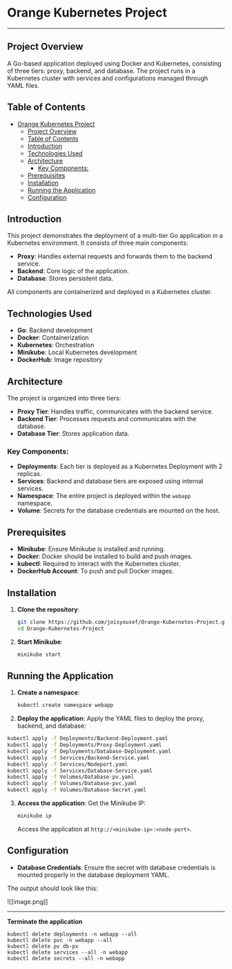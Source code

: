 # Orange Kubernetes Project

---

## Project Overview

A Go-based application deployed using Docker and Kubernetes, consisting of three tiers: proxy, backend, and database. The project runs in a Kubernetes cluster with services and configurations managed through YAML files.

## Table of Contents

- [Orange Kubernetes Project](#orange-kubernetes-project)
  - [Project Overview](#project-overview)
  - [Table of Contents](#table-of-contents)
  - [Introduction](#introduction)
  - [Technologies Used](#technologies-used)
  - [Architecture](#architecture)
    - [Key Components:](#key-components)
  - [Prerequisites](#prerequisites)
  - [Installation](#installation)
  - [Running the Application](#running-the-application)
  - [Configuration](#configuration)

## Introduction

This project demonstrates the deployment of a multi-tier Go application in a Kubernetes environment. It consists of three main components:

- **Proxy**: Handles external requests and forwards them to the backend service.
- **Backend**: Core logic of the application.
- **Database**: Stores persistent data.

All components are containerized and deployed in a Kubernetes cluster.

## Technologies Used

- **Go**: Backend development
- **Docker**: Containerization
- **Kubernetes**: Orchestration
- **Minikube**: Local Kubernetes development
- **DockerHub**: Image repository

## Architecture

The project is organized into three tiers:

- **Proxy Tier**: Handles traffic, communicates with the backend service.
- **Backend Tier**: Processes requests and communicates with the database.
- **Database Tier**: Stores application data.

### Key Components:

- **Deployments**: Each tier is deployed as a Kubernetes Deployment with 2 replicas.
- **Services**: Backend and database tiers are exposed using internal services.
- **Namespace**: The entire project is deployed within the `webapp` namespace.
- **Volume**: Secrets for the database credentials are mounted on the host.

## Prerequisites

- **Minikube**: Ensure Minikube is installed and running.
- **Docker**: Docker should be installed to build and push images.
- **kubectl**: Required to interact with the Kubernetes cluster.
- **DockerHub Account**: To push and pull Docker images.

## Installation

1. **Clone the repository**:

   ```bash
   git clone https://github.com/joisyousef/Orange-Kubernetes-Project.git
   cd Orange-Kubernetes-Project
   ```

2. **Start Minikube**:

   ```bash
   minikube start
   ```

## Running the Application

1. **Create a namespace**:

   ```bash
   kubectl create namespace webapp
   ```

2. **Deploy the application**:
   Apply the YAML files to deploy the proxy, backend, and database:

```bash
kubectl apply -f Deployments/Backend-Deployment.yaml
kubectl apply -f Deployments/Proxy-Deployment.yaml
kubectl apply -f Deployments/Database-Deployment.yaml
kubectl apply -f Services/Backend-Service.yaml
kubectl apply -f Services/Nodeport.yaml
kubectl apply -f Services/Database-Service.yaml
kubectl apply -f Volumes/Database-pv.yaml
kubectl apply -f Volumes/Database-pvc.yaml
kubectl apply -f Volumes/Database-Secret.yaml
```

3. **Access the application**:
   Get the Minikube IP:

   ```bash
   minikube ip
   ```

   Access the application at `http://<minikube-ip>:<node-port>`.

## Configuration

- **Database Credentials**: Ensure the secret with database credentials is mounted properly in the database deployment YAML.

The output should look like this:

![[image.png]]

---

**Terminate the application**

```
kubectl delete deployments -n webapp --all
kubectl delete pvc -n webapp --all
kubectl delete pv db-pv
kubectl delete services --all -n webapp
kubectl delete secrets --all -n webapp
```
